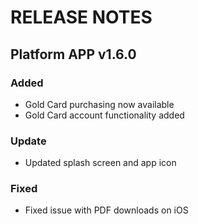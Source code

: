 # RELEASE NOTES

## Platform APP v1.6.0

### Added

- Gold Card purchasing now available
- Gold Card account functionality added

### Update

- Updated splash screen and app icon

### Fixed

- Fixed issue with PDF downloads on iOS

